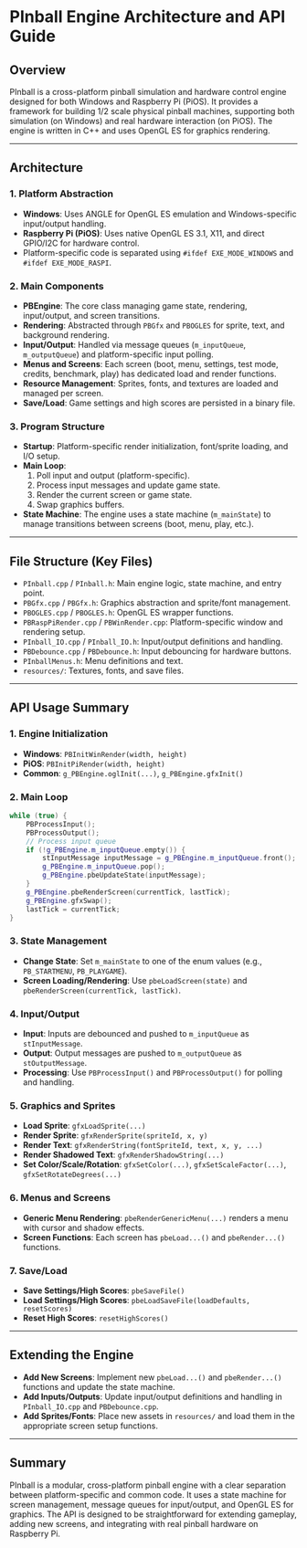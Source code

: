 # PInball Engine Architecture and API Guide

## Overview
PInball is a cross-platform pinball simulation and hardware control engine designed for both Windows and Raspberry Pi (PiOS). It provides a framework for building 1/2 scale physical pinball machines, supporting both simulation (on Windows) and real hardware interaction (on PiOS). The engine is written in C++ and uses OpenGL ES for graphics rendering.

---

## Architecture

### 1. Platform Abstraction
- **Windows**: Uses ANGLE for OpenGL ES emulation and Windows-specific input/output handling.
- **Raspberry Pi (PiOS)**: Uses native OpenGL ES 3.1, X11, and direct GPIO/I2C for hardware control.
- Platform-specific code is separated using `#ifdef EXE_MODE_WINDOWS` and `#ifdef EXE_MODE_RASPI`.

### 2. Main Components
- **PBEngine**: The core class managing game state, rendering, input/output, and screen transitions.
- **Rendering**: Abstracted through `PBGfx` and `PBOGLES` for sprite, text, and background rendering.
- **Input/Output**: Handled via message queues (`m_inputQueue`, `m_outputQueue`) and platform-specific input polling.
- **Menus and Screens**: Each screen (boot, menu, settings, test mode, credits, benchmark, play) has dedicated load and render functions.
- **Resource Management**: Sprites, fonts, and textures are loaded and managed per screen.
- **Save/Load**: Game settings and high scores are persisted in a binary file.

### 3. Program Structure
- **Startup**: Platform-specific render initialization, font/sprite loading, and I/O setup.
- **Main Loop**:
  1. Poll input and output (platform-specific).
  2. Process input messages and update game state.
  3. Render the current screen or game state.
  4. Swap graphics buffers.
- **State Machine**: The engine uses a state machine (`m_mainState`) to manage transitions between screens (boot, menu, play, etc.).

---

## File Structure (Key Files)
- `PInball.cpp` / `PInball.h`: Main engine logic, state machine, and entry point.
- `PBGfx.cpp` / `PBGfx.h`: Graphics abstraction and sprite/font management.
- `PBOGLES.cpp` / `PBOGLES.h`: OpenGL ES wrapper functions.
- `PBRaspPiRender.cpp` / `PBWinRender.cpp`: Platform-specific window and rendering setup.
- `PInball_IO.cpp` / `PInball_IO.h`: Input/output definitions and handling.
- `PBDebounce.cpp` / `PBDebounce.h`: Input debouncing for hardware buttons.
- `PInballMenus.h`: Menu definitions and text.
- `resources/`: Textures, fonts, and save files.

---

## API Usage Summary

### 1. Engine Initialization
- **Windows**: `PBInitWinRender(width, height)`
- **PiOS**: `PBInitPiRender(width, height)`
- **Common**: `g_PBEngine.oglInit(...)`, `g_PBEngine.gfxInit()`

### 2. Main Loop
```cpp
while (true) {
    PBProcessInput();
    PBProcessOutput();
    // Process input queue
    if (!g_PBEngine.m_inputQueue.empty()) {
        stInputMessage inputMessage = g_PBEngine.m_inputQueue.front();
        g_PBEngine.m_inputQueue.pop();
        g_PBEngine.pbeUpdateState(inputMessage);
    }
    g_PBEngine.pbeRenderScreen(currentTick, lastTick);
    g_PBEngine.gfxSwap();
    lastTick = currentTick;
}
```

### 3. State Management
- **Change State**: Set `m_mainState` to one of the enum values (e.g., `PB_STARTMENU`, `PB_PLAYGAME`).
- **Screen Loading/Rendering**: Use `pbeLoadScreen(state)` and `pbeRenderScreen(currentTick, lastTick)`.

### 4. Input/Output
- **Input**: Inputs are debounced and pushed to `m_inputQueue` as `stInputMessage`.
- **Output**: Output messages are pushed to `m_outputQueue` as `stOutputMessage`.
- **Processing**: Use `PBProcessInput()` and `PBProcessOutput()` for polling and handling.

### 5. Graphics and Sprites
- **Load Sprite**: `gfxLoadSprite(...)`
- **Render Sprite**: `gfxRenderSprite(spriteId, x, y)`
- **Render Text**: `gfxRenderString(fontSpriteId, text, x, y, ...)`
- **Render Shadowed Text**: `gfxRenderShadowString(...)`
- **Set Color/Scale/Rotation**: `gfxSetColor(...)`, `gfxSetScaleFactor(...)`, `gfxSetRotateDegrees(...)`

### 6. Menus and Screens
- **Generic Menu Rendering**: `pbeRenderGenericMenu(...)` renders a menu with cursor and shadow effects.
- **Screen Functions**: Each screen has `pbeLoad...()` and `pbeRender...()` functions.

### 7. Save/Load
- **Save Settings/High Scores**: `pbeSaveFile()`
- **Load Settings/High Scores**: `pbeLoadSaveFile(loadDefaults, resetScores)`
- **Reset High Scores**: `resetHighScores()`

---

## Extending the Engine
- **Add New Screens**: Implement new `pbeLoad...()` and `pbeRender...()` functions and update the state machine.
- **Add Inputs/Outputs**: Update input/output definitions and handling in `PInball_IO.cpp` and `PBDebounce.cpp`.
- **Add Sprites/Fonts**: Place new assets in `resources/` and load them in the appropriate screen setup functions.

---

## Summary
PInball is a modular, cross-platform pinball engine with a clear separation between platform-specific and common code. It uses a state machine for screen management, message queues for input/output, and OpenGL ES for graphics. The API is designed to be straightforward for extending gameplay, adding new screens, and integrating with real pinball hardware on Raspberry Pi.
